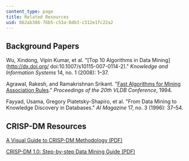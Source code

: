```yaml
---
content_type: page
title: Related Resources
uid: 862ab386-76b5-c53a-8db3-c312e1fc22a2
---
```


Background Papers
-----------------

Wu, Xindong, Vipin Kumar, et al. "[Top 10 Algorithms in Data Mining](http://dx.doi.org/ doi:10.1007/s10115-007-0114-2)." _Knowledge and Information Systems_ 14, no. 1 (2008): 1–37.

Agrawal, Rakesh, and Ramakrishnan Srikant. "[Fast Algorithms for Mining Association Rules](http://citeseerx.ist.psu.edu/viewdoc/summary?doi=10.1.1.219.6784)." _Proceedings of the 20th VLDB Conference_, 1994.

Fayyad, Usama, Gregory Piatetsky-Shapiro, et al. "From Data Mining to Knowledge Discovery in Databases." _AI Magazine_ 17, no. 3 (1996): 37–54.

CRISP-DM Resources
------------------

[A Visual Guide to CRISP-DM Methodology (PDF)](http://exde.files.wordpress.com/2009/03/crisp_visualguide.pdf)

[CRISP-DM 1.0: Step-by-step Data Mining Guide (PDF)](ftp://ftp.software.ibm.com/software/analytics/spss/support/Modeler/Documentation/14/UserManual/CRISP-DM.pdf)